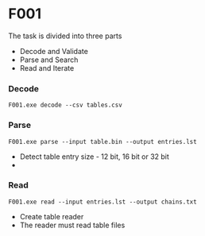 # F001


The task is divided into three parts

* Decode and Validate
* Parse and Search 
* Read and Iterate



### Decode 

`F001.exe decode --csv tables.csv`




### Parse


`F001.exe parse --input table.bin --output entries.lst`

* Detect table entry size - 12 bit, 16 bit or 32 bit
* 







### Read 


`F001.exe read --input entries.lst --output chains.txt`

* Create table reader
* The reader must read  table files 
